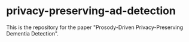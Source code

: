 # privacy-preserving-ad-detection
This is the repository for the paper "Prosody-Driven Privacy-Preserving Dementia Detection".
